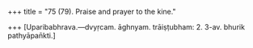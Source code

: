 +++
title = "75 (79). Praise and prayer to the kine."

+++
[Uparibabhrava.—dvyṛcam. āghnyam. trāiṣṭubham: 2. 3-av. bhurik pathyāpan̄kti.]
